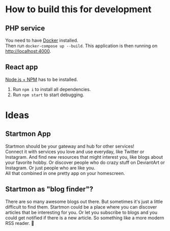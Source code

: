 # How to build this for development

## PHP service
You need to have [Docker](https://www.docker.com/get-started) installed.  
Then run `docker-compose up --build`. This application is then running on [http://localhost:4000](http://localhost:4000).

## React app
[Node.js + NPM](https://nodejs.org) has to be installed.
1. Run `npm i` to install all dependencies.
2. Run `npm start` to start debugging.

# Ideas

## Startmon App
Startmon should be your gateway and hub for other services!  
Connect it with services you love and use everyday, like Twitter or Instagram. And find new resources that might interest you, like blogs about your favorite hobby. Or discover people who do crazy stuff on DeviantArt or Instagram. Or just people who are like you.  
All that combined in one pretty app on your homescreen.

## Startmon as "blog finder"?
There are so many awesome blogs out there. But sometimes it's just a little difficult to find them. Startmon could be a place where you can discover articles that be interesting for you. Or let you subscribe to blogs and you could get notified if there is a new article.
So something like a more modern RSS reader. 🤔